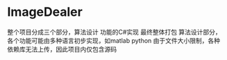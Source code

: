 # ImageDealer
整个项目分成三个部分，算法设计 功能的C#实现 最终整体打包
算法设计部分，各个功能可能由多种语言初步实现，如matlab python
由于文件大小限制，各种依赖库无法上传，因此项目内仅包含源码
